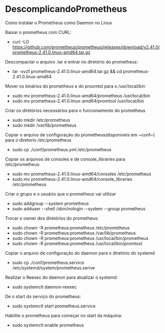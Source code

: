 # DescomplicandoPrometheus
Como instalar o Prometheus como Daemon no Linux

Baixar o prometheus com CURL:
 - curl -LO https://github.com/prometheus/prometheus/releases/download/v2.41.0/prometheus-2.41.0.linux-amd64.tar.gz 

Descompactar o arquivo .tar e entrar no diretório do prometheus:
 - tar -xvzf prometheus-2.41.0.linux-amd64.tar.gz && cd prometheus-2.41.0.linux-amd64
 
Mover os binários do prometheus e do proomtol para o /usr/local/bin
 - sudo mv prometheus-2.41.0.linux-amd64/prometheus /usr/local/bin
 - sudo mv prometheus-2.41.0.linux-amd64/promtool /usr/local/bin

Criar os diretórios necessários para o funcionamento do prometheus
 - sudo mkdir /etc/prometheus
 - sudo mkdir /var/lib/prometheus

Copiar o arquivo de configuração do prometheus(disponiveis em ~conf~) para o diretorio /etc/prometheus
 - sudo cp ./conf/prometheus.yml /etc/prometheus

Copiar os arquivos de consoles e de console_libraries para /etc/prometheus:
 - sudo mv prometheus-2.41.0.linux-amd64/consoles /etc/prometheus
 - sudo mv prometheus-2.41.0.linux-amd64/console_libraries /etc/prometheus

Criar o grupo e o usuário que o prometheus vai utilizar
 - sudo addgroup --system prometheus
 - sudo adduser --shell /sbin/nologin --system --group prometheus

Trocar o owner dos diretórios do prometheus:
 - sudo chown -R prometheus:prometheus /etc/prometheus
 - sudo chown -R prometheus:prometheus /var/lib/prometheus
 - sudo chown -R prometheus:prometheus /usr/local/bin/prometheus
 - sudo chown -R prometheus:prometheus /usr/local/bin/promtool

Copiar o arquivo de configuração do daemon para o diretório do systemd
 - sudo cp ./conf/prometheus.service /etc/systemd/system/prometheus.serive

Realizar o Reexec do daemon para atualizar o systemd:
 - sudo systemctl daemon-reexec

De o start do serviço do prometheus:
 - sudo systemctl start prometheus.service

Habilite o prometheus para começar no start da máquina:
 - sudo systemctl enable prometheus

